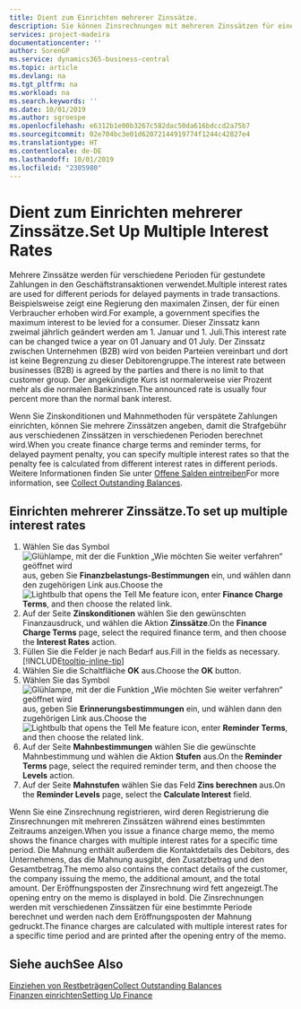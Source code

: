 ```yaml
---
title: Dient zum Einrichten mehrerer Zinssätze.
description: Sie können Zinsrechnungen mit mehreren Zinssätzen für eine bestimmte Periode berechnen. Die Zinsberechnung ist für alle finanziellen Belastungen, nur mit Veränderung des Zinssatzes für eine bestimmte Periode ähnlich.
services: project-madeira
documentationcenter: ''
author: SorenGP
ms.service: dynamics365-business-central
ms.topic: article
ms.devlang: na
ms.tgt_pltfrm: na
ms.workload: na
ms.search.keywords: ''
ms.date: 10/01/2019
ms.author: sgroespe
ms.openlocfilehash: e6312b1e00b3267c582dac50da616bdccd2a75b7
ms.sourcegitcommit: 02e704bc3e01d62072144919774f1244c42827e4
ms.translationtype: HT
ms.contentlocale: de-DE
ms.lasthandoff: 10/01/2019
ms.locfileid: "2305980"
---
```

# <a name="set-up-multiple-interest-rates"></a><span data-ttu-id="e4768-104">Dient zum Einrichten mehrerer Zinssätze.</span><span class="sxs-lookup"><span data-stu-id="e4768-104">Set Up Multiple Interest Rates</span></span>
<span data-ttu-id="e4768-105">Mehrere Zinssätze werden für verschiedene Perioden für gestundete Zahlungen in den Geschäftstransaktionen verwendet.</span><span class="sxs-lookup"><span data-stu-id="e4768-105">Multiple interest rates are used for different periods for delayed payments in trade transactions.</span></span> <span data-ttu-id="e4768-106">Beispielsweise zeigt eine Regierung den maximalen Zinsen, der für einen Verbraucher erhoben wird.</span><span class="sxs-lookup"><span data-stu-id="e4768-106">For example, a government specifies the maximum interest to be levied for a consumer.</span></span> <span data-ttu-id="e4768-107">Dieser Zinssatz kann zweimal jährlich geändert werden am 1. Januar und 1. Juli.</span><span class="sxs-lookup"><span data-stu-id="e4768-107">This interest rate can be changed twice a year on 01 January and 01 July.</span></span> <span data-ttu-id="e4768-108">Der Zinssatz zwischen Unternehmen (B2B) wird von beiden Parteien vereinbart und dort ist keine Begrenzung zu dieser Debitorengruppe.</span><span class="sxs-lookup"><span data-stu-id="e4768-108">The interest rate between businesses (B2B) is agreed by the parties and there is no limit to that customer group.</span></span> <span data-ttu-id="e4768-109">Der angekündigte Kurs ist normalerweise vier Prozent mehr als die normalen Bankzinsen.</span><span class="sxs-lookup"><span data-stu-id="e4768-109">The announced rate is usually four percent more than the normal bank interest.</span></span>

<span data-ttu-id="e4768-110">Wenn Sie Zinskonditionen und Mahnmethoden für verspätete Zahlungen einrichten, können Sie mehrere Zinssätzen angeben, damit die Strafgebühr aus verschiedenen Zinssätzen in verschiedenen Perioden berechnet wird.</span><span class="sxs-lookup"><span data-stu-id="e4768-110">When you create finance charge terms and reminder terms, for delayed payment penalty, you can specify multiple interest rates so that the penalty fee is calculated from different interest rates in different periods.</span></span> <span data-ttu-id="e4768-111">Weitere Informationen finden Sie unter [Offene Salden eintreiben](receivables-collect-outstanding-balances.md)</span><span class="sxs-lookup"><span data-stu-id="e4768-111">For more information, see [Collect Outstanding Balances](receivables-collect-outstanding-balances.md).</span></span>

## <a name="to-set-up-multiple-interest-rates"></a><span data-ttu-id="e4768-112">Einrichten mehrerer Zinssätze.</span><span class="sxs-lookup"><span data-stu-id="e4768-112">To set up multiple interest rates</span></span>  
1.  <span data-ttu-id="e4768-113">Wählen Sie das Symbol ![Glühlampe, mit der die Funktion „Wie möchten Sie weiter verfahren“ geöffnet wird](media/ui-search/search_small.png "Wie möchten Sie weiter verfahren?") aus, geben Sie **Finanzbelastungs-Bestimmungen** ein, und wählen dann den zugehörigen Link aus.</span><span class="sxs-lookup"><span data-stu-id="e4768-113">Choose the ![Lightbulb that opens the Tell Me feature](media/ui-search/search_small.png "Tell me what you want to do") icon, enter **Finance Charge Terms**, and then choose the related link.</span></span>  
2.  <span data-ttu-id="e4768-114">Auf der Seite **Zinskonditionen** wählen Sie den gewünschten Finanzausdruck, und wählen die Aktion **Zinssätze**.</span><span class="sxs-lookup"><span data-stu-id="e4768-114">On the **Finance Charge Terms** page, select the required finance term, and then choose the **Interest Rates** action.</span></span>  
3.  <span data-ttu-id="e4768-115">Füllen Sie die Felder je nach Bedarf aus.</span><span class="sxs-lookup"><span data-stu-id="e4768-115">Fill in the fields as necessary.</span></span> [!INCLUDE[tooltip-inline-tip](includes/tooltip-inline-tip_md.md)]
4.  <span data-ttu-id="e4768-116">Wählen Sie die Schaltfläche **OK** aus.</span><span class="sxs-lookup"><span data-stu-id="e4768-116">Choose the **OK** button.</span></span>  
5.  <span data-ttu-id="e4768-117">Wählen Sie das Symbol ![Glühlampe, mit der die Funktion „Wie möchten Sie weiter verfahren“ geöffnet wird](media/ui-search/search_small.png "Wie möchten Sie weiter verfahren?") aus, geben Sie **Erinnerungsbestimmungen** ein, und wählen dann den zugehörigen Link aus.</span><span class="sxs-lookup"><span data-stu-id="e4768-117">Choose the ![Lightbulb that opens the Tell Me feature](media/ui-search/search_small.png "Tell me what you want to do") icon, enter **Reminder Terms**, and then choose the related link.</span></span>  
6.  <span data-ttu-id="e4768-118">Auf der Seite **Mahnbestimmungen** wählen Sie die gewünschte Mahnbestimmung und wählen die Aktion **Stufen** aus.</span><span class="sxs-lookup"><span data-stu-id="e4768-118">On the **Reminder Terms** page, select the required reminder term, and then choose the **Levels** action.</span></span>  
7.  <span data-ttu-id="e4768-119">Auf der Seite **Mahnstufen** wählen Sie das Feld **Zins berechnen** aus.</span><span class="sxs-lookup"><span data-stu-id="e4768-119">On the **Reminder Levels** page, select the **Calculate Interest** field.</span></span>  

<span data-ttu-id="e4768-120">Wenn Sie eine Zinsrechnung registrieren, wird deren Registrierung die Zinsrechnungen mit mehreren Zinssätzen während eines bestimmten Zeitraums anzeigen.</span><span class="sxs-lookup"><span data-stu-id="e4768-120">When you issue a finance charge memo, the memo shows the finance charges with multiple interest rates for a specific time period.</span></span> <span data-ttu-id="e4768-121">Die Mahnung enthält außerdem die Kontaktdetails des Debitors, des Unternehmens, das die Mahnung ausgibt, den Zusatzbetrag und den Gesamtbetrag.</span><span class="sxs-lookup"><span data-stu-id="e4768-121">The memo also contains the contact details of the customer, the company issuing the memo, the additional amount, and the total amount.</span></span> <span data-ttu-id="e4768-122">Der Eröffnungsposten der Zinsrechnung wird fett angezeigt.</span><span class="sxs-lookup"><span data-stu-id="e4768-122">The opening entry on the memo is displayed in bold.</span></span> <span data-ttu-id="e4768-123">Die Zinsrechnungen werden mit verschiedenen Zinssätzen für eine bestimmte Periode berechnet und werden nach dem Eröffnungsposten der Mahnung gedruckt.</span><span class="sxs-lookup"><span data-stu-id="e4768-123">The finance charges are calculated with multiple interest rates for a specific time period and are printed after the opening entry of the memo.</span></span>  

## <a name="see-also"></a><span data-ttu-id="e4768-124">Siehe auch</span><span class="sxs-lookup"><span data-stu-id="e4768-124">See Also</span></span>  
[<span data-ttu-id="e4768-125">Einziehen von Restbeträgen</span><span class="sxs-lookup"><span data-stu-id="e4768-125">Collect Outstanding Balances</span></span>](receivables-collect-outstanding-balances.md)  
[<span data-ttu-id="e4768-126">Finanzen einrichten</span><span class="sxs-lookup"><span data-stu-id="e4768-126">Setting Up Finance</span></span>](finance-setup-finance.md)
